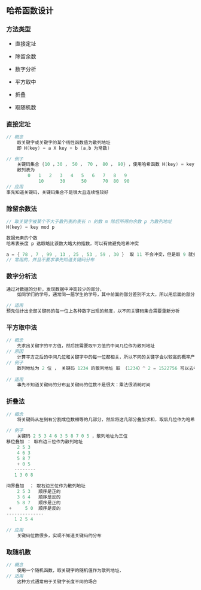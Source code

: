 ## 哈希函数设计

### 方法类型

*   直接定址

*   除留余数

*   数字分析

*   平方取中

*   折叠

*   取随机数

    

    

    

### 直接定址

```go
// 概念
	取关键字或关键字的某个线性函数值为散列地址
	即 H(key) = a X key + b (a,b 为常数)

// 例子
	关键码集合 {10 ，30 ， 50 ， 70 ， 80 ， 90} ，使用哈希函数 H(key) = key/10
	散列表为
		0	1	2	3	4	5	6	7	8	9
			10		30		50		70	80	90
// 应用
事先知道关键码，关键码集合不是很大且连续性较好
```



### 除留余数法

```go
// 取关键字被某个不大于散列表的表长 n 的数 m 除后所得的余数 p 为散列地址
H(key) = key mod p 

数据元素的个数 
哈希表长度 p 选取略比该数大略大的指数，可以有效避免哈希冲突

a = { 78 , 7 , 99 , 13 , 25 , 53 , 59 , 30 }  取 11 不会冲突，但是取 9 就会发生冲突
// 常用的，并且不要求事先知道关键码分布
```



### 数字分析法

```go
通过对数据的分析，发现数据中冲突较少的部分，
	如同学们的学号，通常同一届学生的学号，其中前面的部分差别不太大，所以用后面的部分来构造散列地址。

// 适用
预先估计出全部关键码的每一位上各种数字出现的频度，以不同关键码集合需要重新分析
```

### 平方取中法

```go
// 概念
	先求出关键字的平方值，然后按需要取平方值的中间几位作为散列地址
// 原因
	计算平方之后的中间几位和关键字中的每一位都相关，所以不同的关键字会以较高的概率产生不同的散列地址。
// 例子
	散列地址为 2 位 ， 关键码 1234 的散列地址 取 （1234）^ 2 = 1522756 可以去中间的 27
	
// 适用
	事先不知道关键码的分布且关键码的位数不是很大：乘法很消耗时间
```

### 折叠法

```go
// 概念
	将关键码从左到右分割成位数相等的几部分，然后将这几部分叠加求和，取后几位作为哈希地址

// 例子
	关键码 2 5 3 4 6 3 5 8 7 0 5 ，散列地址为三位 
移位叠加 ： 取右边三位作为散列地址
	2 5 3 
	4 6 3 
	5 8 7 
	+ 0 5
   --------
   1 3 0 8

间界叠加  ： 取右边三位作为散列地址
	2 5 3	顺序是正的
	3 6 4	顺序是反的
	5 8 7	顺序是正的
 +     5 0	顺序是反的
--------------
   1 2 5 4

// 应用
	关键码位数很多，实现不知道关键码的分布
```



### 取随机数

```go
// 概念
	使用一个随机函数，取关键字的随机值作为散列地址，
// 适用
	这种方式通常用于关键字长度不同的场合
```

